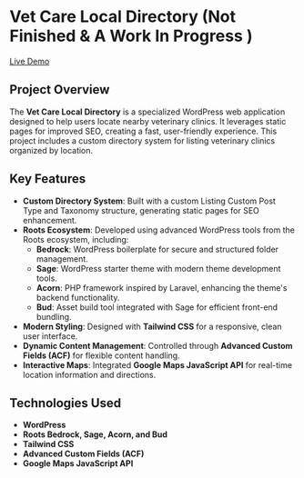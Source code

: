 
# Vet Care Local Directory (Not Finished & A Work In Progress )

[Live Demo](https://paw.natureworldexpress.com/vet-clinics/consolacion/) 

## Project Overview

The **Vet Care Local Directory** is a specialized WordPress web application designed to help users locate nearby veterinary clinics. It leverages static pages for improved SEO, creating a fast, user-friendly experience. This project includes a custom directory system for listing veterinary clinics organized by location.

## Key Features

- **Custom Directory System**: Built with a custom Listing Custom Post Type and Taxonomy structure, generating static pages for SEO enhancement.
- **Roots Ecosystem**: Developed using advanced WordPress tools from the Roots ecosystem, including:
  - **Bedrock**: WordPress boilerplate for secure and structured folder management.
  - **Sage**: WordPress starter theme with modern theme development tools.
  - **Acorn**: PHP framework inspired by Laravel, enhancing the theme's backend functionality.
  - **Bud**: Asset build tool integrated with Sage for efficient front-end bundling.
- **Modern Styling**: Designed with **Tailwind CSS** for a responsive, clean user interface.
- **Dynamic Content Management**: Controlled through **Advanced Custom Fields (ACF)** for flexible content handling.
- **Interactive Maps**: Integrated **Google Maps JavaScript API** for real-time location information and directions.

## Technologies Used

- **WordPress**
- **Roots Bedrock, Sage, Acorn, and Bud**
- **Tailwind CSS**
- **Advanced Custom Fields (ACF)**
- **Google Maps JavaScript API**
